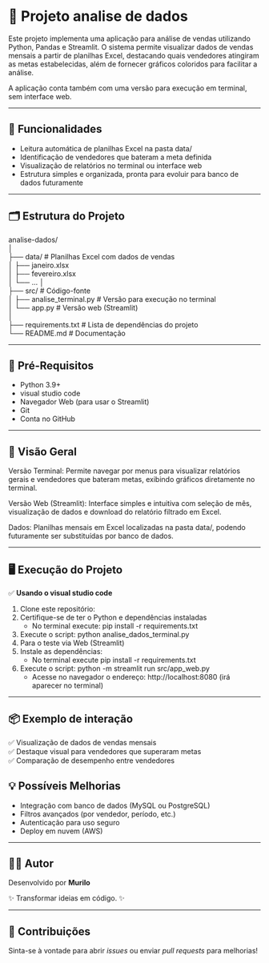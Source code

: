 # 🎯 Projeto analise de dados

Este projeto implementa uma aplicação para análise de vendas utilizando Python, Pandas e Streamlit.
O sistema permite visualizar dados de vendas mensais a partir de planilhas Excel, destacando quais vendedores atingiram as metas estabelecidas, além de fornecer gráficos coloridos para facilitar a análise.

A aplicação conta também com uma versão para execução em terminal, sem interface web.

---

## 📌 **Funcionalidades**
- Leitura automática de planilhas Excel na pasta data/
- Identificação de vendedores que bateram a meta definida
- Visualização de relatórios no terminal ou interface web
- Estrutura simples e organizada, pronta para evoluir para banco de dados futuramente

---

## 🗂️ **Estrutura do Projeto**

analise-dados/  
│   
├── data/                       # Planilhas Excel com dados de vendas  
│   ├── janeiro.xlsx    
│   ├── fevereiro.xlsx  
│   └── ... 
│   
├── src/                          # Código-fonte  
│   ├── analise_terminal.py     # Versão para execução no terminal  
│   └── app.py                  # Versão web (Streamlit)    
│   
├── requirements.txt            # Lista de dependências do projeto  
└── README.md                   # Documentação  

---

## 🛑 **Pré-Requisitos**
- Python 3.9+
- visual studio code
- Navegador Web (para usar o Streamlit)
- Git
- Conta no GitHub

---

## 🎯 **Visão Geral**

Versão Terminal:
Permite navegar por menus para visualizar relatórios gerais e vendedores que bateram metas, exibindo gráficos diretamente no terminal.

Versão Web (Streamlit):
Interface simples e intuitiva com seleção de mês, visualização de dados e download do relatório filtrado em Excel.

Dados:
Planilhas mensais em Excel localizadas na pasta data/, podendo futuramente ser substituídas por banco de dados.

---

## 🖥️ **Execução do Projeto**

✅ **Usando o visual studio code**
1. Clone este repositório:
2. Certifique-se de ter o Python e dependências instaladas
    - No terminal execute: pip install -r requirements.txt
3. Execute o script: python analise_dados_terminal.py
4. Para o teste via Web (Streamlit)
5. Instale as dependências:
    - No terminal execute pip install -r requirements.txt
6. Execute o script: python -m streamlit run src/app_web.py
    - Acesse no navegador o endereço: http://localhost:8080 (irá aparecer no terminal)
---

## 📦 **Exemplo de interação**
✅ Visualização de dados de vendas mensais  
✅ Destaque visual para vendedores que superaram metas  
✅ Comparação de desempenho entre vendedores    

## 💡 **Possíveis Melhorias**
- Integração com banco de dados (MySQL ou PostgreSQL)
- Filtros avançados (por vendedor, período, etc.)
- Autenticação para uso seguro
- Deploy em nuvem (AWS)

---

## 👨‍💻 **Autor**
Desenvolvido por **Murilo**

✨ Transformar ideias em código. ✨

---

## 🤝 **Contribuições**
Sinta-se à vontade para abrir *issues* ou enviar *pull requests* para melhorias!
